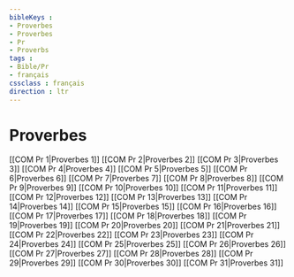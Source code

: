 ```yaml
---
bibleKeys : 
- Proverbes
- Proverbes
- Pr
- Proverbs
tags : 
- Bible/Pr
- français
cssclass : français
direction : ltr
---
```


# Proverbes

[[COM Pr 1|Proverbes 1]]
[[COM Pr 2|Proverbes 2]]
[[COM Pr 3|Proverbes 3]]
[[COM Pr 4|Proverbes 4]]
[[COM Pr 5|Proverbes 5]]
[[COM Pr 6|Proverbes 6]]
[[COM Pr 7|Proverbes 7]]
[[COM Pr 8|Proverbes 8]]
[[COM Pr 9|Proverbes 9]]
[[COM Pr 10|Proverbes 10]]
[[COM Pr 11|Proverbes 11]]
[[COM Pr 12|Proverbes 12]]
[[COM Pr 13|Proverbes 13]]
[[COM Pr 14|Proverbes 14]]
[[COM Pr 15|Proverbes 15]]
[[COM Pr 16|Proverbes 16]]
[[COM Pr 17|Proverbes 17]]
[[COM Pr 18|Proverbes 18]]
[[COM Pr 19|Proverbes 19]]
[[COM Pr 20|Proverbes 20]]
[[COM Pr 21|Proverbes 21]]
[[COM Pr 22|Proverbes 22]]
[[COM Pr 23|Proverbes 23]]
[[COM Pr 24|Proverbes 24]]
[[COM Pr 25|Proverbes 25]]
[[COM Pr 26|Proverbes 26]]
[[COM Pr 27|Proverbes 27]]
[[COM Pr 28|Proverbes 28]]
[[COM Pr 29|Proverbes 29]]
[[COM Pr 30|Proverbes 30]]
[[COM Pr 31|Proverbes 31]]
